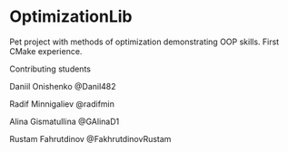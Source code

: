 # OptimizationLib
Pet project with methods of optimization demonstrating OOP skills. First CMake experience.

Contributing students

Daniil Onishenko @Danil482

Radif Minnigaliev @radifmin

Alina Gismatullina @GAlinaD1

Rustam Fahrutdinov @FakhrutdinovRustam

